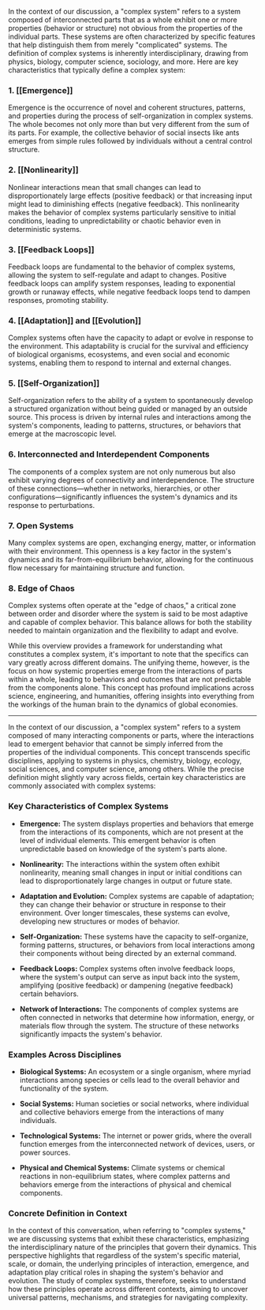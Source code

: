 In the context of our discussion, a "complex system" refers to a system composed of interconnected parts that as a whole exhibit one or more properties (behavior or structure) not obvious from the properties of the individual parts. These systems are often characterized by specific features that help distinguish them from merely "complicated" systems. The definition of complex systems is inherently interdisciplinary, drawing from physics, biology, computer science, sociology, and more. Here are key characteristics that typically define a complex system:

### 1. [[Emergence]]
Emergence is the occurrence of novel and coherent structures, patterns, and properties during the process of self-organization in complex systems. The whole becomes not only more than but very different from the sum of its parts. For example, the collective behavior of social insects like ants emerges from simple rules followed by individuals without a central control structure.

### 2. [[Nonlinearity]]
Nonlinear interactions mean that small changes can lead to disproportionately large effects (positive feedback) or that increasing input might lead to diminishing effects (negative feedback). This nonlinearity makes the behavior of complex systems particularly sensitive to initial conditions, leading to unpredictability or chaotic behavior even in deterministic systems.

### 3. [[Feedback Loops]]
Feedback loops are fundamental to the behavior of complex systems, allowing the system to self-regulate and adapt to changes. Positive feedback loops can amplify system responses, leading to exponential growth or runaway effects, while negative feedback loops tend to dampen responses, promoting stability.

### 4. [[Adaptation]] and [[Evolution]]
Complex systems often have the capacity to adapt or evolve in response to the environment. This adaptability is crucial for the survival and efficiency of biological organisms, ecosystems, and even social and economic systems, enabling them to respond to internal and external changes.

### 5. [[Self-Organization]]
Self-organization refers to the ability of a system to spontaneously develop a structured organization without being guided or managed by an outside source. This process is driven by internal rules and interactions among the system's components, leading to patterns, structures, or behaviors that emerge at the macroscopic level.

### 6. Interconnected and Interdependent Components
The components of a complex system are not only numerous but also exhibit varying degrees of connectivity and interdependence. The structure of these connections—whether in networks, hierarchies, or other configurations—significantly influences the system's dynamics and its response to perturbations.

### 7. Open Systems
Many complex systems are open, exchanging energy, matter, or information with their environment. This openness is a key factor in the system's dynamics and its far-from-equilibrium behavior, allowing for the continuous flow necessary for maintaining structure and function.

### 8. Edge of Chaos
Complex systems often operate at the "edge of chaos," a critical zone between order and disorder where the system is said to be most adaptive and capable of complex behavior. This balance allows for both the stability needed to maintain organization and the flexibility to adapt and evolve.

While this overview provides a framework for understanding what constitutes a complex system, it's important to note that the specifics can vary greatly across different domains. The unifying theme, however, is the focus on how systemic properties emerge from the interactions of parts within a whole, leading to behaviors and outcomes that are not predictable from the components alone. This concept has profound implications across science, engineering, and humanities, offering insights into everything from the workings of the human brain to the dynamics of global economies.

---
In the context of our discussion, a "complex system" refers to a system composed of many interacting components or parts, where the interactions lead to emergent behavior that cannot be simply inferred from the properties of the individual components. This concept transcends specific disciplines, applying to systems in physics, chemistry, biology, ecology, social sciences, and computer science, among others. While the precise definition might slightly vary across fields, certain key characteristics are commonly associated with complex systems:

### Key Characteristics of Complex Systems

- **Emergence:** The system displays properties and behaviors that emerge from the interactions of its components, which are not present at the level of individual elements. This emergent behavior is often unpredictable based on knowledge of the system's parts alone.

- **Nonlinearity:** The interactions within the system often exhibit nonlinearity, meaning small changes in input or initial conditions can lead to disproportionately large changes in output or future state.

- **Adaptation and Evolution:** Complex systems are capable of adaptation; they can change their behavior or structure in response to their environment. Over longer timescales, these systems can evolve, developing new structures or modes of behavior.

- **Self-Organization:** These systems have the capacity to self-organize, forming patterns, structures, or behaviors from local interactions among their components without being directed by an external command.

- **Feedback Loops:** Complex systems often involve feedback loops, where the system's output can serve as input back into the system, amplifying (positive feedback) or dampening (negative feedback) certain behaviors.

- **Network of Interactions:** The components of complex systems are often connected in networks that determine how information, energy, or materials flow through the system. The structure of these networks significantly impacts the system's behavior.

### Examples Across Disciplines

- **Biological Systems:** An ecosystem or a single organism, where myriad interactions among species or cells lead to the overall behavior and functionality of the system.

- **Social Systems:** Human societies or social networks, where individual and collective behaviors emerge from the interactions of many individuals.

- **Technological Systems:** The internet or power grids, where the overall function emerges from the interconnected network of devices, users, or power sources.

- **Physical and Chemical Systems:** Climate systems or chemical reactions in non-equilibrium states, where complex patterns and behaviors emerge from the interactions of physical and chemical components.

### Concrete Definition in Context

In the context of this conversation, when referring to "complex systems," we are discussing systems that exhibit these characteristics, emphasizing the interdisciplinary nature of the principles that govern their dynamics. This perspective highlights that regardless of the system's specific material, scale, or domain, the underlying principles of interaction, emergence, and adaptation play critical roles in shaping the system's behavior and evolution. The study of complex systems, therefore, seeks to understand how these principles operate across different contexts, aiming to uncover universal patterns, mechanisms, and strategies for navigating complexity.